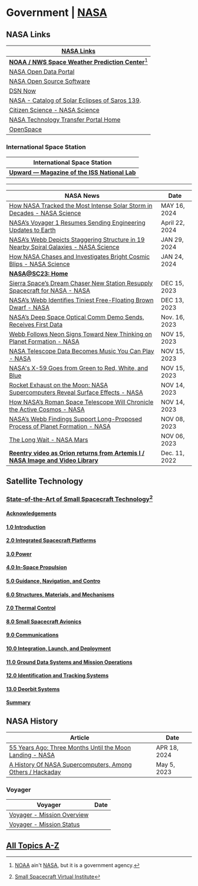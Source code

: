 # Government \| [NASA](https://www.nasa.gov/)

## NASA Links

| [NASA Links](https://www.nasa.gov/) |
|----|
| **[NOAA / NWS Space Weather Prediction Center](https://www.spaceweather.gov/homepage )**[^21] |
| [NASA Open Data Portal](https://data.nasa.gov/ ) |
| [NASA Open Source Software](https://code.nasa.gov/#/ ) |
| [DSN Now](https://eyes.nasa.gov/dsn/dsn.html ) |
| [NASA - Catalog of Solar Eclipses of Saros 139](https://eclipse.gsfc.nasa.gov/SEsaros/SEsaros139.html ). |
| [Citizen Science - NASA Science](https://science.nasa.gov/citizen-science/ ) |
| [NASA Technology Transfer Portal Home](https://technology.nasa.gov/ ) |
| [OpenSpace](https://www.openspaceproject.com/) |

[^21]: [NOAA](https://www.noaa.gov) ain't [NASA](https://www.nasa.gov/), but it is a government agency. 

### International Space Station 

| International Space Station |
|---|
| **[Upward — Magazine of the ISS National Lab](https://www.issnationallab.org/upward/ )** |


<hr />

| NASA News | Date |
|---|---|
| [How NASA Tracked the Most Intense Solar Storm in Decades - NASA Science](https://science.nasa.gov/science-research/heliophysics/how-nasa-tracked-the-most-intense-solar-storm-in-decades/) | MAY 16, 2024 |
| [NASA’s Voyager 1 Resumes Sending Engineering Updates to Earth](https://www.jpl.nasa.gov/news/nasas-voyager-1-resumes-sending-engineering-updates-to-earth ) | April 22, 2024 |
| [NASA’s Webb Depicts Staggering Structure in 19 Nearby Spiral Galaxies - NASA Science](https://science.nasa.gov/centers-and-facilities/goddard/nasas-webb-depicts-staggering-structure-in-19-nearby-spiral-galaxies/ )  | JAN 29, 2024 |
| [How NASA Chases and Investigates Bright Cosmic Blips - NASA Science](https://science.nasa.gov/directorates/smd/astrophysics-division/how-nasa-chases-and-investigates-bright-cosmic-blips/ ) | JAN 24, 2024 |
| **[NASA@SC23: Home](https://www.nas.nasa.gov/SC23/ )** |
| [Sierra Space’s Dream Chaser New Station Resupply Spacecraft for NASA - NASA](https://www.nasa.gov/missions/station/commercial-resupply/sierra-spaces-dream-chaser-new-station-resupply-spacecraft-for-nasa/ ) | DEC 15, 2023 |
| [NASA’s Webb Identifies Tiniest Free-Floating Brown Dwarf - NASA](https://www.nasa.gov/missions/webb/nasas-webb-identifies-tiniest-free-floating-brown-dwarf/ ) | DEC 13, 2023 |
| [NASA’s Deep Space Optical Comm Demo Sends, Receives First Data](https://www.jpl.nasa.gov/news/nasas-deep-space-optical-comm-demo-sends-receives-first-data ) | Nov. 16, 2023 |
| [Webb Follows Neon Signs Toward New Thinking on Planet Formation - NASA](https://www.nasa.gov/missions/webb/webb-follows-neon-signs-toward-new-thinking-on-planet-formation/ ) | NOV 15, 2023 |
| [NASA Telescope Data Becomes Music You Can Play - NASA](https://www.nasa.gov/general/nasa-telescope-data-becomes-music-you-can-play/ ) | NOV 15, 2023 |
| [NASA's X-59 Goes from Green to Red, White, and Blue](https://www.nasa.gov/image-article/nasas-x-59-goes-from-green-to-red-white-and-blue/ ) | NOV 15, 2023 |
| [Rocket Exhaust on the Moon: NASA Supercomputers Reveal Surface Effects - NASA](https://www.nasa.gov/general/rocket-exhaust-on-the-moon-nasa-supercomputers-reveal-surface-effects/ ) | NOV 14, 2023 |
| [How NASA’s Roman Space Telescope Will Chronicle the Active Cosmos - NASA](https://www.nasa.gov/missions/roman-space-telescope/how-nasas-roman-space-telescope-will-chronicle-the-active-cosmos/ ) | NOV 14, 2023 |
| [NASA’s Webb Findings Support Long-Proposed Process of Planet Formation - NASA](https://www.nasa.gov/missions/webb/nasas-webb-findings-support-long-proposed-process-of-planet-formation/ ) | NOV 08, 2023 |
| [The Long Wait - NASA Mars](https://mars.nasa.gov/technology/helicopter/status/495/the-long-wait/ ) | NOV 06, 2023 |
| **[Reentry video as Orion returns from Artemis I / NASA Image and Video Library](https://images.nasa.gov/details/art001m1203451716 )** | Dec. 11, 2022 |

## Satellite Technology

### [State-of-the-Art of Small Spacecraft Technology](https://www.nasa.gov/smallsat-institute/sst-soa/)[^11]

[^11]: [Small Spacecraft Virtual Institute](https://www.nasa.gov/smallsat-institute)

#### [Acknowledgements](https://www.nasa.gov/smallsat-institute/sst-soa/acknowledgements)

#### [1.0 Introduction](https://www.nasa.gov/smallsat-institute/sst-soa/introduction)

#### [2.0 Integrated Spacecraft Platforms](https://www.nasa.gov/smallsat-institute/sst-soa/integrated-spacecraft-platforms)

#### [3.0 Power](https://www.nasa.gov/smallsat-institute/sst-soa/power)

#### [4.0 In-Space Propulsion](https://www.nasa.gov/smallsat-institute/sst-soa/in-space-propulsion)

#### [5.0 Guidance, Navigation, and Contro](https://www.nasa.gov/smallsat-institute/sst-soa/guidance-navigation-and-control)

#### [6.0 Structures, Materials, and Mechanisms](https://www.nasa.gov/smallsat-institute/sst-soa/structures-materials-and-mechanisms)

#### [7.0 Thermal Control](https://www.nasa.gov/smallsat-institute/sst-soa/thermal-control)

#### [8.0 Small Spacecraft Avionics](https://www.nasa.gov/smallsat-institute/sst-soa/small-spacecraft-avionics)

#### [9.0 Communications](https://www.nasa.gov/smallsat-institute/sst-soa/communications/)

#### [10.0 Integration, Launch, and Deployment](https://www.nasa.gov/smallsat-institute/sst-soa/integration-launch-and-deployment)

#### [11.0 Ground Data Systems and Mission Operations](https://www.nasa.gov/smallsat-institute/sst-soa/ground-data-systems-and-mission-operations)

#### [12.0 Identification and Tracking Systems](https://www.nasa.gov/smallsat-institute/sst-soa/identification-and-tracking-systems)

#### [13.0 Deorbit Systems](https://www.nasa.gov/smallsat-institute/sst-soa/deorbit-systems)

#### [Summary](https://www.nasa.gov/smallsat-institute/sst-soa/summary)

## NASA History 

| Article | Date |
|----|---|
| [55 Years Ago: Three Months Until the Moon Landing - NASA](https://www.nasa.gov/history/55-years-ago-three-months-until-the-moon-landing/ ) |APR 18, 2024 |
| [A History Of NASA Supercomputers, Among Others / Hackaday](https://hackaday.com/2023/05/05/a-history-of-nasa-supercomputers-among-others/) | May 5, 2023 |

### Voyager 

| Voyager | Date |
|---|---|
| [Voyager - Mission Overview](https://voyager.jpl.nasa.gov/mission/ ) |
| [Voyager - Mission Status](https://voyager.jpl.nasa.gov/mission/status/ ) |

## [All Topics A-Z](https://www.nasa.gov/tags)
